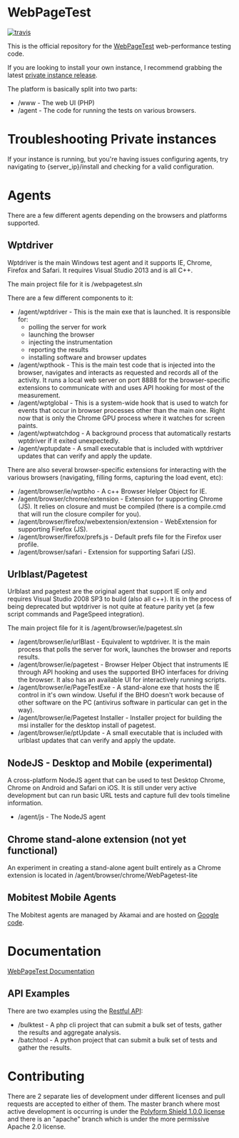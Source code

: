 # WebPageTest

[![travis](https://img.shields.io/travis/WPO-Foundation/webpagetest.svg?label=travis)](http://travis-ci.org/WPO-Foundation/webpagetest)

This is the official repository for the [WebPageTest](https://www.webpagetest.org/) web-performance testing code.

If you are looking to install your own instance, I recommend grabbing the latest [private instance release](https://github.com/WPO-Foundation/webpagetest-docs/blob/master/user/Private%20Instances/README.md).

The platform is basically split into two parts:

* /www - The web UI (PHP)
* /agent - The code for running the tests on various browsers.

# Troubleshooting Private instances
If your instance is running, but you're having issues configuring agents, try navigating to {server_ip}/install and checking for a valid configuration.

# Agents
There are a few different agents depending on the browsers and platforms supported.

## Wptdriver
Wptdriver is the main Windows test agent and it supports IE, Chrome, Firefox and Safari.  It requires Visual Studio 2013 and is all C++.

The main project file for it is /webpagetest.sln

There are a few different components to it:

* /agent/wptdriver - This is the main exe that is launched.  It is responsible for:
    + polling the server for work
    + launching the browser
    + injecting the instrumentation
    + reporting the results
    + installing software and browser updates
* /agent/wpthook - This is the main test code that is injected into the browser, navigates and interacts as requested and records all of the activity.  It runs a local web server on port 8888 for the browser-specific extensions to communicate with and uses API hooking for most of the measurement.
* /agent/wptglobal - This is a system-wide hook that is used to watch for events that occur in browser processes other than the main one.  Right now that is only the Chrome GPU process where it watches for screen paints.
* /agent/wptwatchdog - A background process that automatically restarts wptdriver if it exited unexpectedly.
* /agent/wptupdate - A small executable that is included with wptdriver updates that can verify and apply the update.

There are also several browser-specific extensions for interacting with the various browsers (navigating, filling forms, capturing the load event, etc):

* /agent/browser/ie/wptbho - A c++ Browser Helper Object for IE.
* /agent/browser/chrome/extension - Extension for supporting Chrome (JS).  It relies on closure and must be compiled (there is a compile.cmd that will run the closure compiler for you).
* /agent/browser/firefox/webextension/extension - WebExtension for supporting Firefox (JS).
* /agent/browser/firefox/prefs.js - Default prefs file for the Firefox user profile.
* /agent/browser/safari - Extension for supporting Safari (JS).

## Urlblast/Pagetest
Urlblast and pagetest are the original agent that support IE only and requires Visual Studio 2008 SP3 to build (also all c++).  It is in the process of being deprecated but wptdriver is not quite at feature parity yet (a few script commands and PageSpeed integration).

The main project file for it is /agent/browser/ie/pagetest.sln

* /agent/browser/ie/urlBlast - Equivalent to wptdriver.  It is the main process that polls the server for work, launches the browser and reports results.
* /agent/browser/ie/pagetest - Browser Helper Object that instruments IE through API hooking and uses the supported BHO interfaces for driving the browser.  It also has an available UI for interactively running scripts.
* /agent/browser/ie/PageTestExe - A stand-alone exe that hosts the IE control in it's own window.  Useful if the BHO doesn't work because of other software on the PC (antivirus software in particular can get in the way).
* /agent/browser/ie/Pagetest Installer - Installer project for building the msi installer for the desktop install of pagetest.
* /agent/browser/ie/ptUpdate - A small executable that is included with urlblast updates that can verify and apply the update.

## NodeJS - Desktop and Mobile (experimental)
A cross-platform NodeJS agent that can be used to test Desktop Chrome, Chrome on Android and Safari on iOS.  It is still under very active development but can run basic URL tests and capture full dev tools timeline information.

* /agent/js - The NodeJS agent

## Chrome stand-alone extension (not yet functional)
An experiment in creating a stand-alone agent built entirely as a Chrome extension is located in /agent/browser/chrome/WebPagetest-lite

## Mobitest Mobile Agents
The Mobitest agents are managed by Akamai and are hosted on [Google code](https://code.google.com/p/mobitest-agent/).

# Documentation

[WebPageTest Documentation](https://github.com/WPO-Foundation/webpagetest-docs)

## API Examples
There are two examples using the [Restful API](https://github.com/WPO-Foundation/webpagetest-docs/blob/master/dev/api.md):

* /bulktest - A php cli project that can submit a bulk set of tests, gather the results and aggregate analysis.
* /batchtool - A python project that can submit a bulk set of tests and gather the results.

# Contributing
There are 2 separate lies of development under different licenses and pull requests are accepted to either of them.  The master branch where most active development is occurring is under the [Polyform Shield 1.0.0 license](LICENSE.md) and there is an "apache" branch which is under the more permissive Apache 2.0 license.